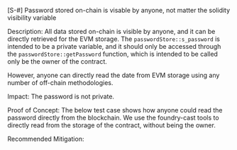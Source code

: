 [S-#] Password stored on-chain is visable by anyone, not matter the solidity visibility variable

Description: All data stored on-chain is visible by anyone, and it can be directly retrieved for the EVM storage. The 
`passwordStore::s_password` is intended to be a private variable, and it should only be accessed through the 
`passwordStore::getPassword` function, which is intended to be called only be the owner of the contract.

However, anyone can directly read the date from EVM storage using any number of off-chain methodologies.

Impact: The password is not private.

Proof of Concept: The below test case shows how anyone could read the password directly from the blockchain. We use the 
foundry-cast tools to directly read from the storage of the contract, without being the owner.

Recommended Mitigation: